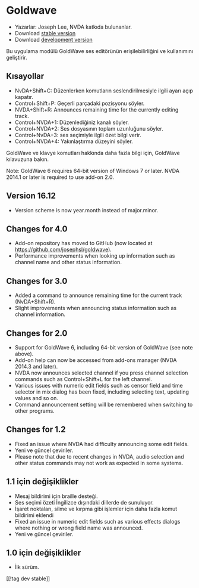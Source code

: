 # Goldwave #

* Yazarlar: Joseph Lee, NVDA katkıda bulunanlar.
* Download [stable version][1]
* Download [development version][2]

Bu uygulama modülü GoldWave ses editörünün erişilebilirliğini ve kullanımını
geliştirir.

## Kısayollar ##

* NvDA+Shift+C: Düzenlerken komutların seslendirilmesiyle ilgili ayarı açıp
  kapatır.
* Control+Shift+P: Geçerli parçadaki pozisyonu söyler.
* NVDA+Shift+R: Announces remaining time for the currently editing track.
* Control+NVDA+1: Düzenlediğiniz kanalı söyler.
* Control+NVDA+2: Ses dosyasının toplam uzunluğunu söyler.
* Control+NvDA+3: ses seçimiyle ilgili özet bilgi verir.
* Control+NVDA+4: Yakınlaştırma düzeyini söyler.

GoldWave ve klavye komutları hakkında daha fazla bilgi için, GoldWave
kılavuzuna bakın.

Note: GoldWave 6 requires 64-bit version of Windows 7 or later. NVDA 2014.1
or later is required to use add-on 2.0.

## Version 16.12

* Version scheme is now year.month instead of major.minor.

## Changes for 4.0

* Add-on repository has moved to GitHub (now located at
  https://github.com/josephsl/goldwave).
* Performance improvements when looking up information such as channel name
  and other status information.

## Changes for 3.0

* Added a command to announce remaining time for the current track
  (NvDA+Shift+R).
* Slight improvements when announcing status information such as channel
  information.

## Changes for 2.0

* Support for GoldWave 6, including 64-bit version of GoldWave (see note
  above).
* Add-on help can now be accessed from add-ons manager (NVDA 2014.3 and
  later).
* NVDA now announces selected channel if you press channel selection
  commands such as Control+Shift+L for the left channel.
* Various issues with numeric edit fields such as censor field and time
  selector in mix dialog has been fixed, including selecting text, updating
  values and so on.
* Command announcement setting will be remembered when switching to other
  programs.

## Changes for 1.2

* Fixed an issue where NVDA had difficulty announcing some edit fields.
* Yeni ve güncel çeviriler.
* Please note that due to recent changes in NVDA, audio selection and other
  status commands may not work as expected in some systems.

## 1.1 için değişiklikler

* Mesaj bildirimi için braille desteği.
* Ses seçimi özeti İngilizce dışındaki dillerde de sunuluyor.
* İşaret noktaları, silme ve kırpma gibi işlemler için daha fazla komut
  bildirimi eklendi
* Fixed an issue in numeric edit fields such as various effects dialogs
  where nothing or wrong field name was announced.
* Yeni ve güncel çeviriler.

## 1.0 için değişiklikler

* İlk sürüm.

[[!tag dev stable]]

[1]: https://addons.nvda-project.org/files/get.php?file=gwv

[2]: https://addons.nvda-project.org/files/get.php?file=gwv-dev
